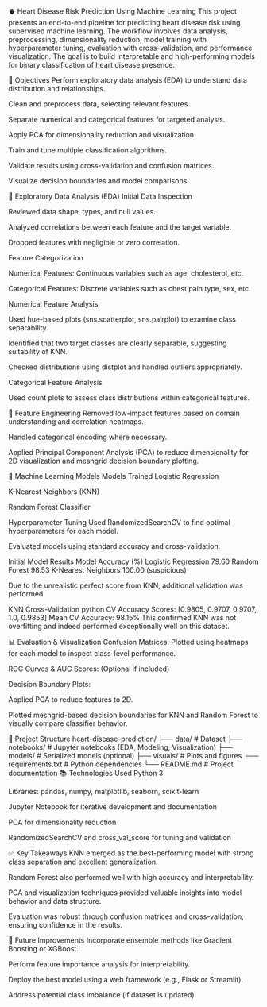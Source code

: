 🫀 Heart Disease Risk Prediction Using Machine Learning
This project presents an end-to-end pipeline for predicting heart disease risk using supervised machine learning. The workflow involves data analysis, preprocessing, dimensionality reduction, model training with hyperparameter tuning, evaluation with cross-validation, and performance visualization. The goal is to build interpretable and high-performing models for binary classification of heart disease presence.

📌 Objectives
Perform exploratory data analysis (EDA) to understand data distribution and relationships.

Clean and preprocess data, selecting relevant features.

Separate numerical and categorical features for targeted analysis.

Apply PCA for dimensionality reduction and visualization.

Train and tune multiple classification algorithms.

Validate results using cross-validation and confusion matrices.

Visualize decision boundaries and model comparisons.

🧪 Exploratory Data Analysis (EDA)
Initial Data Inspection

Reviewed data shape, types, and null values.

Analyzed correlations between each feature and the target variable.

Dropped features with negligible or zero correlation.

Feature Categorization

Numerical Features: Continuous variables such as age, cholesterol, etc.

Categorical Features: Discrete variables such as chest pain type, sex, etc.

Numerical Feature Analysis

Used hue-based plots (sns.scatterplot, sns.pairplot) to examine class separability.

Identified that two target classes are clearly separable, suggesting suitability of KNN.

Checked distributions using distplot and handled outliers appropriately.

Categorical Feature Analysis

Used count plots to assess class distributions within categorical features.

🔧 Feature Engineering
Removed low-impact features based on domain understanding and correlation heatmaps.

Handled categorical encoding where necessary.

Applied Principal Component Analysis (PCA) to reduce dimensionality for 2D visualization and meshgrid decision boundary plotting.

🤖 Machine Learning Models
Models Trained
Logistic Regression

K-Nearest Neighbors (KNN)

Random Forest Classifier

Hyperparameter Tuning
Used RandomizedSearchCV to find optimal hyperparameters for each model.

Evaluated models using standard accuracy and cross-validation.

Initial Model Results
Model	Accuracy (%)
Logistic Regression	79.60
Random Forest	98.53
K-Nearest Neighbors	100.00 (suspicious)

Due to the unrealistic perfect score from KNN, additional validation was performed.

KNN Cross-Validation
python
CV Accuracy Scores: [0.9805, 0.9707, 0.9707, 1.0, 0.9853]
Mean CV Accuracy: 98.15%
This confirmed KNN was not overfitting and indeed performed exceptionally well on this dataset.

📊 Evaluation & Visualization
Confusion Matrices: Plotted using heatmaps for each model to inspect class-level performance.

ROC Curves & AUC Scores: (Optional if included)

Decision Boundary Plots:

Applied PCA to reduce features to 2D.

Plotted meshgrid-based decision boundaries for KNN and Random Forest to visually compare classifier behavior.

📁 Project Structure
heart-disease-prediction/
├── data/                   # Dataset
├── notebooks/              # Jupyter notebooks (EDA, Modeling, Visualization)
├── models/                 # Serialized models (optional)
├── visuals/                # Plots and figures
├── requirements.txt        # Python dependencies
└── README.md               # Project documentation
📚 Technologies Used
Python 3

Libraries: pandas, numpy, matplotlib, seaborn, scikit-learn

Jupyter Notebook for iterative development and documentation

PCA for dimensionality reduction

RandomizedSearchCV and cross_val_score for tuning and validation

✅ Key Takeaways
KNN emerged as the best-performing model with strong class separation and excellent generalization.

Random Forest also performed well with high accuracy and interpretability.

PCA and visualization techniques provided valuable insights into model behavior and data structure.

Evaluation was robust through confusion matrices and cross-validation, ensuring confidence in the results.

📌 Future Improvements
Incorporate ensemble methods like Gradient Boosting or XGBoost.

Perform feature importance analysis for interpretability.

Deploy the best model using a web framework (e.g., Flask or Streamlit).

Address potential class imbalance (if dataset is updated).

